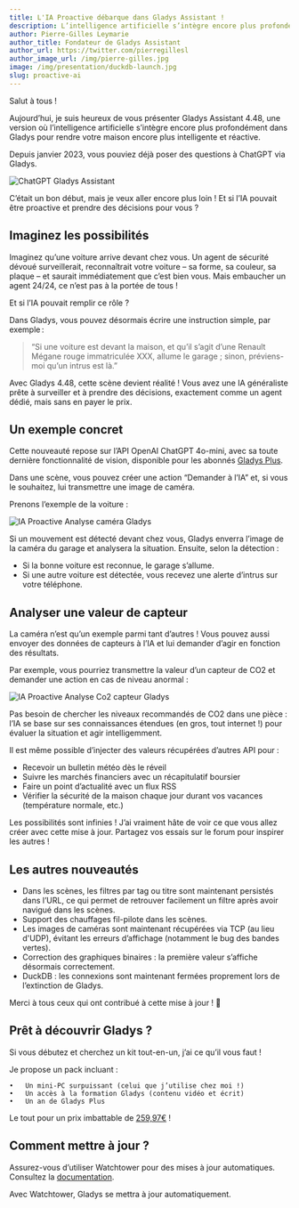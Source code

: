 ```yaml
---
title: L'IA Proactive débarque dans Gladys Assistant !
description: L’intelligence artificielle s’intègre encore plus profondément dans Gladys pour rendre votre maison encore plus intelligente et réactive.
author: Pierre-Gilles Leymarie
author_title: Fondateur de Gladys Assistant
author_url: https://twitter.com/pierregillesl
author_image_url: /img/pierre-gilles.jpg
image: /img/presentation/duckdb-launch.jpg
slug: proactive-ai
---
```


Salut à tous !

Aujourd’hui, je suis heureux de vous présenter Gladys Assistant 4.48, une version où l’intelligence artificielle s’intègre encore plus profondément dans Gladys pour rendre votre maison encore plus intelligente et réactive.

Depuis janvier 2023, vous pouviez déjà poser des questions à ChatGPT via Gladys.

![ChatGPT Gladys Assistant](../../../static/img/articles/fr/gladys-4-48/chatgpt-gladys.jpg)

C’était un bon début, mais je veux aller encore plus loin ! Et si l’IA pouvait être proactive et prendre des décisions pour vous ?

## Imaginez les possibilités

Imaginez qu’une voiture arrive devant chez vous. Un agent de sécurité dévoué surveillerait, reconnaîtrait votre voiture – sa forme, sa couleur, sa plaque – et saurait immédiatement que c’est bien vous. Mais embaucher un agent 24/24, ce n’est pas à la portée de tous !

Et si l’IA pouvait remplir ce rôle ?

Dans Gladys, vous pouvez désormais écrire une instruction simple, par exemple :

> “Si une voiture est devant la maison, et qu’il s’agit d’une Renault Mégane rouge immatriculée XXX, allume le garage ; sinon, préviens-moi qu’un intrus est là.”

Avec Gladys 4.48, cette scène devient réalité ! Vous avez une IA généraliste prête à surveiller et à prendre des décisions, exactement comme un agent dédié, mais sans en payer le prix.

## Un exemple concret

Cette nouveauté repose sur l’API OpenAI ChatGPT 4o-mini, avec sa toute dernière fonctionnalité de vision, disponible pour les abonnés [Gladys Plus](/fr/plus/).

Dans une scène, vous pouvez créer une action “Demander à l’IA” et, si vous le souhaitez, lui transmettre une image de caméra.

Prenons l’exemple de la voiture :

![IA Proactive Analyse caméra Gladys](../../../static/img/articles/fr/gladys-4-48/ask-ai-camera.png)

Si un mouvement est détecté devant chez vous, Gladys enverra l’image de la caméra du garage et analysera la situation. Ensuite, selon la détection :

- Si la bonne voiture est reconnue, le garage s’allume.
- Si une autre voiture est détectée, vous recevez une alerte d’intrus sur votre téléphone.

## Analyser une valeur de capteur

La caméra n’est qu’un exemple parmi tant d’autres ! Vous pouvez aussi envoyer des données de capteurs à l’IA et lui demander d’agir en fonction des résultats.

Par exemple, vous pourriez transmettre la valeur d’un capteur de CO2 et demander une action en cas de niveau anormal :

![IA Proactive Analyse Co2 capteur Gladys](../../../static/img/articles/fr/gladys-4-48/ask-ai-sensor.png)

Pas besoin de chercher les niveaux recommandés de CO2 dans une pièce : l’IA se base sur ses connaissances étendues (en gros, tout internet !) pour évaluer la situation et agir intelligemment.

Il est même possible d’injecter des valeurs récupérées d’autres API pour :

- Recevoir un bulletin météo dès le réveil
- Suivre les marchés financiers avec un récapitulatif boursier
- Faire un point d’actualité avec un flux RSS
- Vérifier la sécurité de la maison chaque jour durant vos vacances (température normale, etc.)

Les possibilités sont infinies ! J’ai vraiment hâte de voir ce que vous allez créer avec cette mise à jour. Partagez vos essais sur le forum pour inspirer les autres !

## Les autres nouveautés

- Dans les scènes, les filtres par tag ou titre sont maintenant persistés dans l’URL, ce qui permet de retrouver facilement un filtre après avoir navigué dans les scènes.
- Support des chauffages fil-pilote dans les scènes.
- Les images de caméras sont maintenant récupérées via TCP (au lieu d'UDP), évitant les erreurs d’affichage (notamment le bug des bandes vertes).
- Correction des graphiques binaires : la première valeur s’affiche désormais correctement.
- DuckDB : les connexions sont maintenant fermées proprement lors de l’extinction de Gladys.

Merci à tous ceux qui ont contribué à cette mise à jour ! 🙌

## Prêt à découvrir Gladys ?

Si vous débutez et cherchez un kit tout-en-un, j’ai ce qu’il vous faut !

Je propose un pack incluant :

    •	Un mini-PC surpuissant (celui que j’utilise chez moi !)
    •	Un accès à la formation Gladys (contenu vidéo et écrit)
    •	Un an de Gladys Plus

Le tout pour un prix imbattable de [259,97€](/fr/starter-kit/) !

## Comment mettre à jour ?

Assurez-vous d’utiliser Watchtower pour des mises à jour automatiques. Consultez la [documentation](/fr/docs/installation/docker#mise-à-jour-automatique-avec-watchtower).

Avec Watchtower, Gladys se mettra à jour automatiquement.
